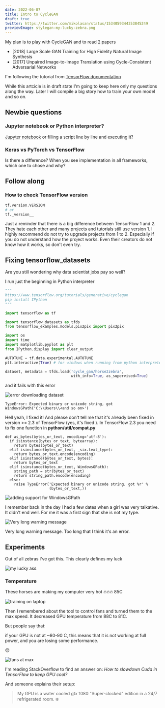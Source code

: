```yaml
---
date: 2022-06-07
title: Intro to CycleGAN
draft: true
twitter: https://twitter.com/mikolasan/status/1534059344353845249
previewImage: stylegan-my-lucky-zebra.png
---
```



My plan is to play with CycleGAN and to read 2 papers

- [2018] Large Scale GAN Training for High Fidelity Natural Image Synthesis
- [2017] Unpaired Image-to-Image Translation using Cycle-Consistent Adversarial Networks


I'm following the tutorial from [TensorFlow documentation](https://www.tensorflow.org/tutorials/generative/cyclegan)

While this artcicle is in draft state I'm going to keep here only my questions along the way. Later I will compile a big story how to train your own model and so on.

## Newbie questions

### Jupyter notebook or Python interpreter?

[Jupyter notebook](/science/everything-you-need-to-know-about-jupyter-notebook) or filling a script line by line and executing it?


### Keras vs PyTorch vs TensorFlow

Is there a difference? When you see implementation in all frameworks, which one to chose and why?

## Follow along

### How to check TensorFlow version

```python
tf.version.VERSION
# or
tf._version__
```

Just a reminder that there is a big difference between TensorFlow 1 and 2. They hate each other and many projects and tutorials still use version 1. I highly recommend do not try to upgrade projects from 1 to 2. Especially if you do not understand how the project works. Even their creators do not know how it works, so don't even try.

## Fixing tensorflow_datasets

Are you still wondering why data scientist jobs pay so well?

I run just the beginning in Python interpreter

```python
"""
https://www.tensorflow.org/tutorials/generative/cyclegan
pip install IPython
"""

import tensorflow as tf

import tensorflow_datasets as tfds
from tensorflow_examples.models.pix2pix import pix2pix

import os
import time
import matplotlib.pyplot as plt
from IPython.display import clear_output

AUTOTUNE = tf.data.experimental.AUTOTUNE
plt.interactive(True) # for windows when running from python interpreter

dataset, metadata = tfds.load('cycle_gan/horse2zebra',
                              with_info=True, as_supervised=True)
```

and it fails with this error

![error downloading dataset](./expected-binary-or-unicode-string-got-windowsgpath.png)

```
TypeError: Expected binary or unicode string, got WindowsGPath('C:\\Users\\<and so on>')
```

Hell yeah, I fixed it! And please don't tell me that it's already been fixed in version >= 2.3 of TensorFlow (yes, it's fixed ). In TensorFlow 2.3 you need to fix one function in **python/util/compat.py**

```python{8-10}
def as_bytes(bytes_or_text, encoding='utf-8'):
  if isinstance(bytes_or_text, bytearray):
    return bytes(bytes_or_text)
  elif isinstance(bytes_or_text, _six.text_type):
    return bytes_or_text.encode(encoding)
  elif isinstance(bytes_or_text, bytes):
    return bytes_or_text
  elif isinstance(bytes_or_text, WindowsGPath):
    string_path = str(bytes_or_text)
    return string_path.encode(encoding)
  else:
    raise TypeError('Expected binary or unicode string, got %r' %
                    (bytes_or_text,))
```

![adding support for WindowsGPath](./patching-tensorflow-to-work-with-windows-path.png)


I remember back in the day I had a few dates when a girl was very talkative. It didn't end well. For me it was a first sign that she is not my type.

![Very long warning message](./tensorflow-very-long-warning-message.png)

Very long warning message. Too long that I think it's an error.

## Experiments

Out of all zebras I've got this. This clearly defines my luck

![my lucky ass](./stylegan-my-lucky-zebra.png)

### Temperature

These horses are making my computer very hot 🔥🔥🔥 85C

![training on laptop](./tensorflow-hot-hot-hot-training.png)

Then I remembered about the tool to control fans and turned them to the max speed. It decreased GPU temperature from 88C to 81C.

But people say that:

if your GPU is not at ~80-90 C, this means that it is not working at full power, and you are losing some performance.

😒

![fans at max](./tensorflow-fan-speed-at-max.png)

I'm reading StackOverflow to find an answer on: _How to slowdown Cuda in TensorFlow to keep GPU cool?_

And someone explains their setup:

> My GPU is a water cooled gtx 1080 "Super-clocked" edition in a 24/7 refrigerated room. ❄️